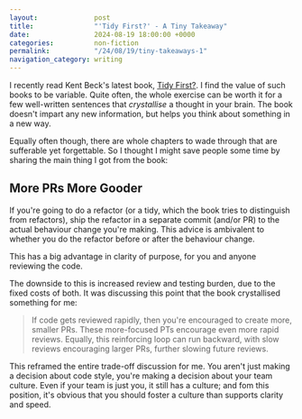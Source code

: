 ```yaml
---
layout: 			 post
title:  			 "'Tidy First?' - A Tiny Takeaway"
date:   			 2024-08-19 18:00:00 +0000
categories: 		 non-fiction
permalink:  		 "/24/08/19/tiny-takeaways-1"
navigation_category: writing
---
```


I recently read Kent Beck's latest book, [Tidy First?](https://uk.bookshop.org/p/books/tidy-first-a-personal-exercise-in-empirical-software-design-kent-beck/7537994). I find the value of such books to be variable. Quite often, the whole exercise can be worth it for a few well-written sentences that *crystallise* a thought in your brain. The book doesn't impart any new information, but helps you think about something in a new way.

Equally often though, there are whole chapters to wade through that are sufferable yet forgettable. So I thought I might save people some time by sharing the main thing I got from the book:

## More PRs More Gooder

If you're going to do a refactor (or a tidy, which the book tries to distinguish from refactors), ship the refactor in a separate commit (and/or PR) to the actual behaviour change you're making. This advice is ambivalent to whether you do the refactor before or after the behaviour change.

This has a big advantage in clarity of purpose, for you and anyone reviewing the code.

The downside to this is increased review and testing burden, due to the fixed costs of both. It was discussing this point that the book crystallised something for me:

>If code gets reviewed rapidly, then you're encouraged to create more, smaller PRs. These more-focused PTs encourage even more rapid reviews. Equally, this reinforcing loop can run backward, with slow reviews encouraging larger PRs, further slowing future reviews.

This reframed the entire trade-off discussion for me. You aren't just making a decision about code style, you're making a decision about your team culture. Even if your team is just you, it still has a culture; and fom this position, it's obvious that you should foster a culture than supports clarity and speed.